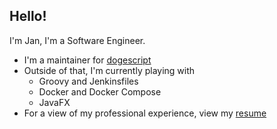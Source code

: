 ## Hello!

I'm Jan, I'm a Software Engineer. 

* I'm a maintainer for [dogescript](http://dogescript.io/)
* Outside of that, I'm currently playing with
  * Groovy and Jenkinsfiles
  * Docker and Docker Compose
  * JavaFX
* For a view of my professional experience, view my [resume](/pages/resume/)